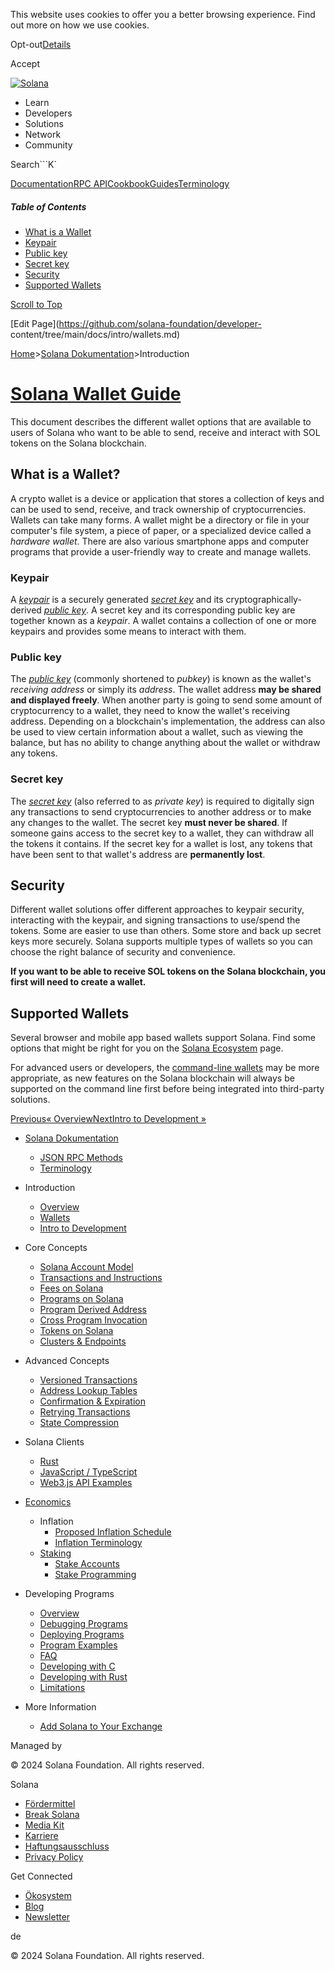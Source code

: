This website uses cookies to offer you a better browsing experience. Find out
more on how we use cookies.

Opt-out[Details](/de/privacy-policy#collection-of-information)

Accept

[![Solana](/_next/static/media/logotype-dark.f79d530d.svg)](/de)

  * Learn
  * Developers
  * Solutions
  * Network
  * Community

Search```K`

[Documentation](/de/docs)[RPC
API](/de/docs/rpc)[Cookbook](/de/developers/cookbook)[Guides](/de/developers/guides)[Terminology](/de/docs/terminology)

##### Table of Contents

  * [What is a Wallet](/de/docs/intro/wallets#what-is-a-wallet)
  * [Keypair](/de/docs/intro/wallets#keypair)
  * [Public key](/de/docs/intro/wallets#public-key)
  * [Secret key](/de/docs/intro/wallets#secret-key)
  * [Security](/de/docs/intro/wallets#security)
  * [Supported Wallets](/de/docs/intro/wallets#supported-wallets)

[Scroll to Top](/de/docs/intro/wallets#)

[Edit Page](https://github.com/solana-foundation/developer-
content/tree/main/docs/intro/wallets.md)

[Home](/de)>[Solana Dokumentation](/de/docs)>Introduction

# [Solana Wallet Guide](/de/docs/intro/wallets)

This document describes the different wallet options that are available to
users of Solana who want to be able to send, receive and interact with SOL
tokens on the Solana blockchain.

## What is a Wallet? #

A crypto wallet is a device or application that stores a collection of keys
and can be used to send, receive, and track ownership of cryptocurrencies.
Wallets can take many forms. A wallet might be a directory or file in your
computer's file system, a piece of paper, or a specialized device called a
_hardware wallet_. There are also various smartphone apps and computer
programs that provide a user-friendly way to create and manage wallets.

### Keypair #

A [_keypair_](/de/docs/terminology#keypair) is a securely generated [_secret
key_](/de/docs/intro/wallets#secret-key) and its cryptographically-derived
[_public key_](/de/docs/intro/wallets#public-key). A secret key and its
corresponding public key are together known as a _keypair_. A wallet contains
a collection of one or more keypairs and provides some means to interact with
them.

### Public key #

The [_public key_](/de/docs/terminology#public-key-pubkey) (commonly shortened
to _pubkey_) is known as the wallet's _receiving address_ or simply its
_address_. The wallet address **may be shared and displayed freely**. When
another party is going to send some amount of cryptocurrency to a wallet, they
need to know the wallet's receiving address. Depending on a blockchain's
implementation, the address can also be used to view certain information about
a wallet, such as viewing the balance, but has no ability to change anything
about the wallet or withdraw any tokens.

### Secret key #

The [_secret key_](/de/docs/terminology#private-key) (also referred to as
_private key_) is required to digitally sign any transactions to send
cryptocurrencies to another address or to make any changes to the wallet. The
secret key **must never be shared**. If someone gains access to the secret key
to a wallet, they can withdraw all the tokens it contains. If the secret key
for a wallet is lost, any tokens that have been sent to that wallet's address
are **permanently lost**.

## Security #

Different wallet solutions offer different approaches to keypair security,
interacting with the keypair, and signing transactions to use/spend the
tokens. Some are easier to use than others. Some store and back up secret keys
more securely. Solana supports multiple types of wallets so you can choose the
right balance of security and convenience.

**If you want to be able to receive SOL tokens on the Solana blockchain, you
first will need to create a wallet.**

## Supported Wallets #

Several browser and mobile app based wallets support Solana. Find some options
that might be right for you on the [Solana
Ecosystem](/de/ecosystem/explore?categories=wallet) page.

For advanced users or developers, the [command-line
wallets](https://docs.solanalabs.com/cli/wallets) may be more appropriate, as
new features on the Solana blockchain will always be supported on the command
line first before being integrated into third-party solutions.

[Previous« Overview](/de/docs/intro/overview)[NextIntro to Development
»](/de/docs/intro/dev)

  * [Solana Dokumentation](/de/docs)

    * [JSON RPC Methods](/de/docs/rpc)
    * [Terminology](/de/docs/terminology)
  * Introduction

    * [Overview](/de/docs/intro/overview)
    * [Wallets](/de/docs/intro/wallets)
    * [Intro to Development](/de/docs/intro/dev)
  * Core Concepts

    * [Solana Account Model](/de/docs/core/accounts)
    * [Transactions and Instructions](/de/docs/core/transactions)
    * [Fees on Solana](/de/docs/core/fees)
    * [Programs on Solana](/de/docs/core/programs)
    * [Program Derived Address](/de/docs/core/pda)
    * [Cross Program Invocation](/de/docs/core/cpi)
    * [Tokens on Solana](/de/docs/core/tokens)
    * [Clusters & Endpoints](/de/docs/core/clusters)
  * Advanced Concepts

    * [Versioned Transactions](/de/docs/advanced/versions)
    * [Address Lookup Tables](/de/docs/advanced/lookup-tables)
    * [Confirmation & Expiration](/de/docs/advanced/confirmation)
    * [Retrying Transactions](/de/docs/advanced/retry)
    * [State Compression](/de/docs/advanced/state-compression)
  * Solana Clients

    * [Rust](/de/docs/clients/rust)
    * [JavaScript / TypeScript](/de/docs/clients/javascript)
    * [Web3.js API Examples](/de/docs/clients/javascript-reference)
  * [Economics](/de/docs/economics)

    * Inflation
      * [Proposed Inflation Schedule](/de/docs/economics/inflation/inflation-schedule)
      * [Inflation Terminology](/de/docs/economics/inflation/terminology)
    * [Staking](/de/docs/economics/staking)
      * [Stake Accounts](/de/docs/economics/staking/stake-accounts)
      * [Stake Programming](/de/docs/economics/staking/stake-programming)
  * Developing Programs

    * [Overview](/de/docs/programs/overview)
    * [Debugging Programs](/de/docs/programs/debugging)
    * [Deploying Programs](/de/docs/programs/deploying)
    * [Program Examples](/de/docs/programs/examples)
    * [FAQ](/de/docs/programs/faq)
    * [Developing with C](/de/docs/programs/lang-c)
    * [Developing with Rust](/de/docs/programs/lang-rust)
    * [Limitations](/de/docs/programs/limitations)
  * More Information

    * [Add Solana to Your Exchange](/de/docs/more/exchange)

Managed by

[](/de)

[](/youtube)[](/twitter)[](/discord)[](/reddit)[](/github)[](/telegram)

© 2024 Solana Foundation. All rights reserved.

Solana

  * [Fördermittel](https://solana.org/grants)
  * [Break Solana](https://break.solana.com/)
  * [Media Kit](/de/branding)
  * [Karriere](https://jobs.solana.com/)
  * [Haftungsausschluss](/de/tos)
  * [Privacy Policy](/de/privacy-policy)

Get Connected

  * [Ökosystem](/de/ecosystem)
  * [Blog](/de/news)
  * [Newsletter](/de/newsletter)

de

© 2024 Solana Foundation. All rights reserved.

